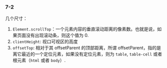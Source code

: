<!-- 第三季度笔记 -->
### 7-2

几个尺寸：

1. `Element.scrollTop`：一个元素内容的垂直滚动距离的像素数。也就是说，如果页面没有出现滚动条，则这个值为 0.
2. `clientHeight`: 视口可视区的高度
3. `offsetTop`: 相对于其 offsetParent 的顶部距离，所谓 offsetParent，指的是离它最近的一个定位元素，如果没有定位元素，则为 `table`, `table-cell` 或者根元素（`html` 或者 `body`）.